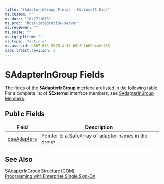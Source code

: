 ```yaml
---
title: "SAdapterInGroup Fields | Microsoft Docs"
ms.custom: ""
ms.date: "10/27/2016"
ms.prod: "host-integration-server"
ms.reviewer: ""
ms.suite: ""
ms.tgt_pltfrm: ""
ms.topic: "article"
ms.assetid: b867f673-9570-4f47-b9b5-fb09eca6ef83
caps.latest.revision: 3
---
```

# SAdapterInGroup Fields
The fields of the **SAdapterInGroup** interface are listed in the following table. For a complete list of **SExternal** interface members, see [SAdapterInGroup Members](../esso/sadapteringroup-members.md).  
  
## Public Fields  
  
|Field|Description|  
|-----------|-----------------|  
|[psaAdapters](../esso/sadapteringroup-psaadapters-field.md)|Pointer to a SafeArray of adapter names in the group.|  
  
## See Also  
 [SAdapterInGroup Structure (COM)](../esso/sadapteringroup-structure-com.md)   
 [Programming with Enterprise Single Sign-On](../esso/programming-with-enterprise-single-sign-on.md)